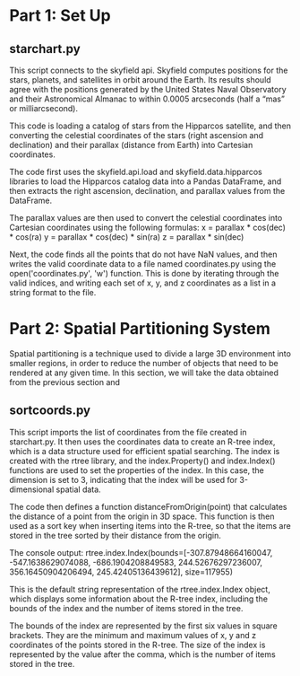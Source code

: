 # Part 1: Set Up

## starchart.py

This script connects to the skyfield api. Skyfield computes positions for the stars, planets, and satellites in orbit around the Earth. Its results should agree with the positions generated by the United States Naval Observatory and their Astronomical Almanac to within 0.0005 arcseconds (half a “mas” or milliarcsecond).

This code is loading a catalog of stars from the Hipparcos satellite, and then converting the celestial coordinates of the stars (right ascension and declination) and their parallax (distance from Earth) into Cartesian coordinates.

The code first uses the skyfield.api.load and skyfield.data.hipparcos libraries to load the Hipparcos catalog data into a Pandas DataFrame, and then extracts the right ascension, declination, and parallax values from the DataFrame.

The parallax values are then used to convert the celestial coordinates into Cartesian coordinates using the following formulas:
x = parallax * cos(dec) * cos(ra)
y = parallax * cos(dec) * sin(ra)
z = parallax * sin(dec)

Next, the code finds all the points that do not have NaN values, and then writes the valid coordinate data to a file named coordinates.py using the open('coordinates.py', 'w') function. This is done by iterating through the valid indices, and writing each set of x, y, and z coordinates as a list in a string format to the file.

# Part 2: Spatial Partitioning System

Spatial partitioning is a technique used to divide a large 3D environment into smaller regions, in order to reduce the number of objects that need to be rendered at any given time. In this section, we will take the data obtained from the previous section and 

## sortcoords.py

This script imports the list of coordinates from the file created in starchart.py. It then uses the coordinates data to create an R-tree index, which is a data structure used for efficient spatial searching. The index is created with the rtree library, and the index.Property() and index.Index() functions are used to set the properties of the index. In this case, the dimension is set to 3, indicating that the index will be used for 3-dimensional spatial data.

The code then defines a function distanceFromOrigin(point) that calculates the distance of a point from the origin in 3D space. This function is then used as a sort key when inserting items into the R-tree, so that the items are stored in the tree sorted by their distance from the origin.

The console output:
rtree.index.Index(bounds=[-307.87948664160047, -547.1638629074088, -686.1904208849583, 244.52676297236007, 356.16450904206494, 245.42405136439612], size=117955)

This is the default string representation of the rtree.index.Index object, which displays some information about the R-tree index, including the bounds of the index and the number of items stored in the tree.

The bounds of the index are represented by the first six values in square brackets. They are the minimum and maximum values of x, y and z coordinates of the points stored in the R-tree. The size of the index is represented by the value after the comma, which is the number of items stored in the tree.
